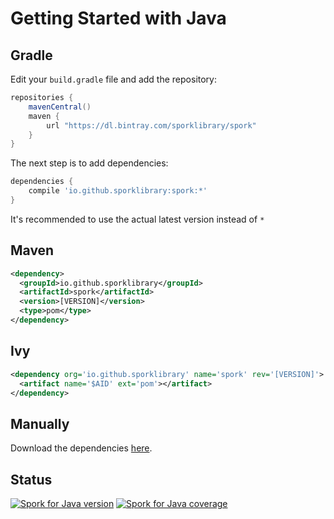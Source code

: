 # Getting Started with Java

## Gradle

Edit your `build.gradle` file and add the repository:

```groovy
repositories {
    mavenCentral()
    maven {
        url "https://dl.bintray.com/sporklibrary/spork"
    }
}
```

The next step is to add dependencies:

```groovy
dependencies {
	compile 'io.github.sporklibrary:spork:*'
}
```

It's recommended to use the actual latest version instead of `*`

## Maven

```xml
<dependency>
  <groupId>io.github.sporklibrary</groupId>
  <artifactId>spork</artifactId>
  <version>[VERSION]</version>
  <type>pom</type>
</dependency>
```

## Ivy

```xml
<dependency org='io.github.sporklibrary' name='spork' rev='[VERSION]'>
  <artifact name='$AID' ext='pom'></artifact>
</dependency>
```

## Manually

Download the dependencies [here](https://bintray.com/sporklibrary/spork/spork/_latestVersion).

## Status

[![Spork for Java version][java-version-svg]][java-version-link]
[![Spork for Java coverage][java-coverage-svg]][java-coverage-link]

[java-version-svg]: https://img.shields.io/bintray/v/sporklibrary/spork/spork.svg?style=flat
[java-version-link]: https://bintray.com/sporklibrary/spork/spork/_latestVersion
[java-coverage-svg]: https://coveralls.io/repos/github/SporkLibrary/Spork/badge.svg?branch=master
[java-coverage-link]: https://coveralls.io/github/SporkLibrary/Spork?branch=master
